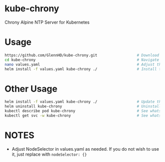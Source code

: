 # kube-chrony
Chrony Alpine NTP Server for Kubernetes
# Usage
```bash
https://github.com/GlennHD/kube-chrony.git                  # Download the chart
cd kube-chrony                                              # Navigate to the folder
nano values.yaml                                            # Adjust the values.yaml
helm install -f values.yaml kube-chrony ./                  # Install the chart
```
# Other Usage
```bash
helm install -f values.yaml kube-chrony ./                  # Update the config
helm uninstall kube-chrony                                  # Uninstall the chart
kubectl describe pod kube-chrony                            # See whats going on in the pod
kubectl get svc -w kube-chrony                              # See whats going on with the service
```
# NOTES
- Adjust NodeSelector in values.yaml as needed. If you do not wish to use it, just replace with `nodeSelector: {}`
